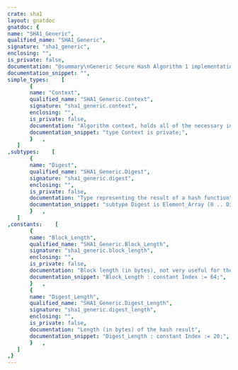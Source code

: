 ```yaml
---
crate: sha1
layout: gnatdoc
gnatdoc: {
name: "SHA1_Generic",
qualified_name: "SHA1_Generic",
signature: "sha1_generic",
enclosing: "",
is_private: false,
documentation: "@summary\nGeneric Secure Hash Algorithm 1 implementation in Ada\n\n@description\nThis package provides implementation of SHA1 algorithm and operates on\na generic Element_Array type, which represents an array of bytes.\n\n@formal Element\n  Element represents one byte of data\n@formal Index\n  Index type of the Element_Array\n@formal Element_Array\n  An array of bytes",
documentation_snippet: "",
simple_types:    [
       {
       name: "Context",
       qualified_name: "SHA1_Generic.Context",
       signature: "sha1_generic.context",
       enclosing: "",
       is_private: false,
       documentation: "Algorithm context, holds all of the necessary internal data. Always\ninitialized with correct data, calling Initialize() functions is not\nrequired but is strongly advised.",
       documentation_snippet: "type Context is private;",
       }   ,
   ]
,subtypes:    [
       {
       name: "Digest",
       qualified_name: "SHA1_Generic.Digest",
       signature: "sha1_generic.digest",
       enclosing: "",
       is_private: false,
       documentation: "Type representing the result of a hash function",
       documentation_snippet: "subtype Digest is Element_Array (0 .. Digest_Length - 1);",
       }   ,
   ]
,constants:    [
       {
       name: "Block_Length",
       qualified_name: "SHA1_Generic.Block_Length",
       signature: "sha1_generic.block_length",
       enclosing: "",
       is_private: false,
       documentation: "Block length (in bytes), not very useful for the end user",
       documentation_snippet: "Block_Length : constant Index := 64;",
       }   ,
       {
       name: "Digest_Length",
       qualified_name: "SHA1_Generic.Digest_Length",
       signature: "sha1_generic.digest_length",
       enclosing: "",
       is_private: false,
       documentation: "Length (in bytes) of the hash result",
       documentation_snippet: "Digest_Length : constant Index := 20;",
       }   ,
   ]
,}
---
```

